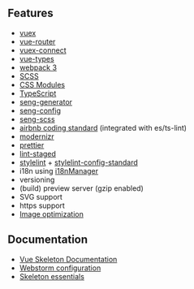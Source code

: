 

## Features

* [vuex](https://github.com/vuejs/vuex)
* [vue-router](https://github.com/vuejs/vue-router)
* [vuex-connect](https://github.com/ktsn/vuex-connect)
* [vue-types](https://github.com/dwightjack/vue-types)
* [webpack 3](https://github.com/webpack/webpack)
* [SCSS](https://github.com/sass/sass)
* [CSS Modules](https://github.com/css-modules/css-modules)
* [TypeScript](https://github.com/Microsoft/TypeScript)
* [seng-generator](https://github.com/mediamonks/seng-generator)
* [seng-config](https://github.com/mediamonks/seng-config)
* [seng-scss](https://github.com/mediamonks/seng-scss)
* [airbnb coding standard](https://github.com/airbnb/javascript) (integrated with es/ts-lint)
* [modernizr](https://github.com/Modernizr/Modernizr)
* [prettier](https://prettier.io/)
* [lint-staged](https://github.com/okonet/lint-staged)
* [stylelint](https://github.com/stylelint/stylelint) + [stylelint-config-standard](https://github.com/stylelint/stylelint-config-standard)
* i18n using [i18nManager](https://github.com/MatteoGabriele/vue-i18n-manager)
* versioning
* (build) preview server (gzip enabled)
* SVG support
* https support
* [Image optimization](https://github.com/Klathmon/imagemin-webpack-plugin)

## Documentation
* [Vue Skeleton Documentation](https://github.com/hjeti/vue-skeleton/wiki/Documentation)
* [Webstorm configuration](https://github.com/hjeti/vue-skeleton/wiki/Webstorm-configuration)
* [Skeleton essentials](https://github.com/hjeti/vue-skeleton/wiki/Vue-skeleton-essentials)
